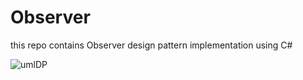 # Observer
this repo contains Observer design pattern implementation using C#

![umlDP](https://user-images.githubusercontent.com/82477641/123521389-f788cc80-d6be-11eb-93f2-1a698998fc14.png)
